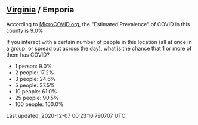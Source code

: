 
## [Virginia](/united-states/virginia) / Emporia

According to [MicroCOVID.org](http://microcovid.org),
the "Estimated Prevalence" of COVID in this county is 9.0%

If you interact with a certain number of people in this location
(all at once in a group, or spread out across the day), what is the chance that
1 or more of them has COVID?

- 1 person: 9.0%
- 2 people: 17.2%
- 3 people: 24.6%
- 5 people: 37.5%
- 10 people: 61.0%
- 25 people: 90.5%
- 100 people: 100.0%

Last updated: 2020-12-07 00:23:16.790707 UTC
